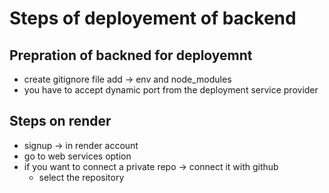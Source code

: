 # Steps of deployement of backend
## Prepration of backned for deployemnt
* create gitignore file add -> env and node_modules
* you have to accept dynamic port from the deployment service provider

## Steps on render
* signup -> in render account
* go to web services option
* if you want to connect a private repo -> connect it with github
  * select the repository
